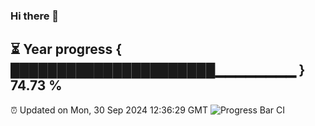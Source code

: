 ### Hi there 👋
⏳ Year progress { ██████████████████████▁▁▁▁▁▁▁▁ } 74.73 %
---
⏰ Updated on Mon, 30 Sep 2024 12:36:29 GMT
![Progress Bar CI](https://github.com/liununu/liununu/workflows/Progress%20Bar%20CI/badge.svg)
